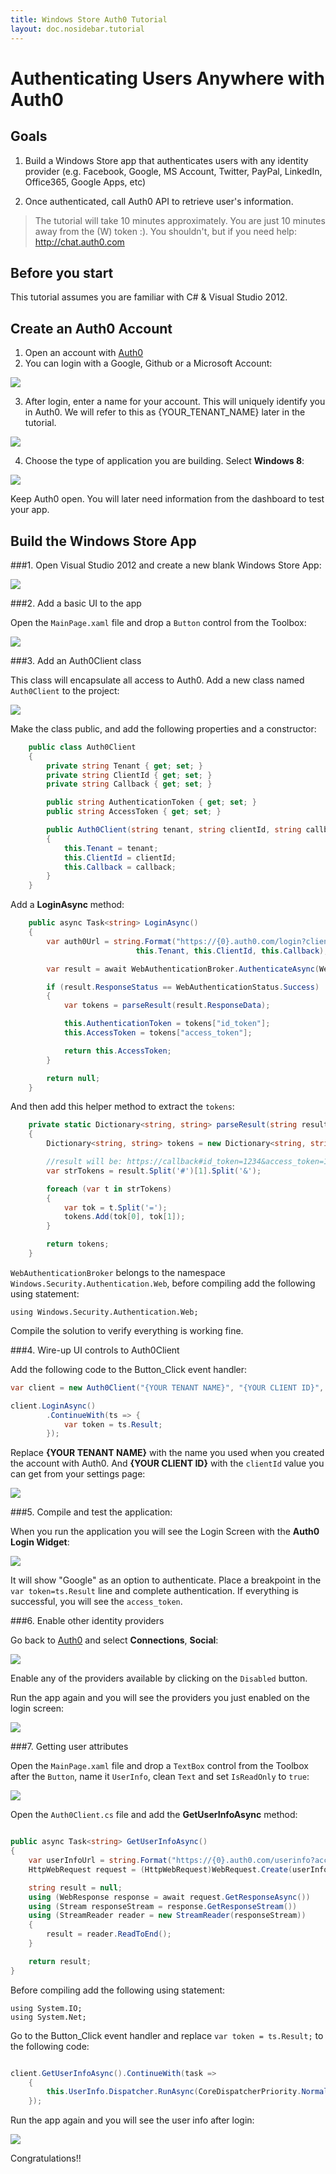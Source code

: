 ```yaml
---
title: Windows Store Auth0 Tutorial
layout: doc.nosidebar.tutorial
---
```


# Authenticating Users Anywhere with Auth0 

## Goals

1. Build a Windows Store app that authenticates users with any identity provider (e.g. Facebook, Google, MS Account, Twitter, PayPal, LinkedIn, Office365, Google Apps, etc)

2. Once authenticated, call Auth0 API to retrieve user's information. 

> The tutorial will take 10 minutes approximately. You are just 10 minutes away from the (W) token :). You shouldn't, but if you need help: http://chat.auth0.com

## Before you start

This tutorial assumes you are familiar with C# & Visual Studio 2012.

## Create an Auth0 Account

1. Open an account with [Auth0](https://developers.auth0.com)
2. You can login with a Google, Github or a Microsoft Account:

![](https://puu.sh/3dmCI.png)

3. After login, enter a name for your account. This will uniquely identify you in Auth0. We will refer to this as {YOUR_TENANT_NAME} later in the tutorial.

![](https://puu.sh/3dmFE.png)

4. Choose the type of application you are building. Select __Windows 8__:

![](https://puu.sh/3drhv.png)

Keep Auth0 open. You will later need information from the dashboard to test your app.

## Build the Windows Store App

###1. Open Visual Studio 2012 and create a new blank Windows Store App:

![](https://puu.sh/3doIO.png)

###2. Add a basic UI to the app

Open the `MainPage.xaml` file and drop a `Button` control from the Toolbox:

![](https://puu.sh/3iwYD.png)

###3. Add an Auth0Client class

This class will encapsulate all access to Auth0. Add a new class named `Auth0Client` to the project:

![](https://puu.sh/3dpIT.png)

Make the class public, and add the following properties and a constructor:

```cs
	public class Auth0Client
	{
		private string Tenant { get; set; }
        private string ClientId { get; set; }
        private string Callback { get; set; }

        public string AuthenticationToken { get; set; }
        public string AccessToken { get; set; } 

        public Auth0Client(string tenant, string clientId, string callback)
        {
            this.Tenant = tenant;
            this.ClientId = clientId;
            this.Callback = callback;
        }
    }
```

Add a __LoginAsync__ method:

```cs
    public async Task<string> LoginAsync()
    {
        var auth0Url = string.Format("https://{0}.auth0.com/login?client={1}&redirect_uri={2}&response_type=token&scope=openid",
                            this.Tenant, this.ClientId, this.Callback);

        var result = await WebAuthenticationBroker.AuthenticateAsync(WebAuthenticationOptions.None, new Uri(auth0Url), new Uri(this.Callback)).AsTask();

        if (result.ResponseStatus == WebAuthenticationStatus.Success)
        {
            var tokens = parseResult(result.ResponseData);

            this.AuthenticationToken = tokens["id_token"];
            this.AccessToken = tokens["access_token"];

            return this.AccessToken;
        }

        return null;
    }
```

And then add this helper method to extract the `tokens`:

```cs
    private static Dictionary<string, string> parseResult(string result)
    {
        Dictionary<string, string> tokens = new Dictionary<string, string>();

        //result will be: https://callback#id_token=1234&access_token=12345&...
        var strTokens = result.Split('#')[1].Split('&');

        foreach (var t in strTokens)
        {
            var tok = t.Split('=');
            tokens.Add(tok[0], tok[1]);
        }

        return tokens;
    }
```

`WebAuthenticationBroker` belongs to the namespace `Windows.Security.Authentication.Web`, before compiling add the following using statement:

```
using Windows.Security.Authentication.Web;
```

Compile the solution to verify everything is working fine.

###4. Wire-up UI controls to Auth0Client

Add the following code to the Button_Click event handler:

```cs
var client = new Auth0Client("{YOUR TENANT NAME}", "{YOUR CLIENT ID}", "http://localhost/win8");

client.LoginAsync()
		.ContinueWith(ts => {
			var token = ts.Result;
		});

```

Replace __{YOUR TENANT NAME}__ with the name you used when you created the account with Auth0. And __{YOUR CLIENT ID}__ with the `clientId` value you can get from your settings page:

![](https://puu.sh/3dqSy.png)

###5. Compile and test the application:

When you run the application you will see the Login Screen with the __Auth0 Login Widget__:

![](https://puu.sh/3drsI.png)

It will show "Google" as an option to authenticate. Place a breakpoint in the `var token=ts.Result` line and complete authentication. If everything is successful, you will see the `access_token`.

###6. Enable other identity providers 

Go back to [Auth0](https://app.auth0.com) and select __Connections__, __Social__:

![](https://puu.sh/3drDu.png)

Enable any of the providers available by clicking on the `Disabled` button.

Run the app again and you will see the providers you just enabled on the login screen:

![](https://puu.sh/3drIj.png)

###7. Getting user attributes

Open the `MainPage.xaml` file and drop a `TextBox` control from the Toolbox after the `Button`, name it `UserInfo`, clean `Text` and set `IsReadOnly` to `true`:

![](img/windowsstore-step7.1.png)

Open the `Auth0Client.cs` file and add the __GetUserInfoAsync__ method:

```cs

public async Task<string> GetUserInfoAsync()
{
    var userInfoUrl = string.Format("https://{0}.auth0.com/userinfo?access_token={1}", this.Tenant, this.AccessToken);
    HttpWebRequest request = (HttpWebRequest)WebRequest.Create(userInfoUrl);

    string result = null;
    using (WebResponse response = await request.GetResponseAsync())
    using (Stream responseStream = response.GetResponseStream())
    using (StreamReader reader = new StreamReader(responseStream))
    {
        result = reader.ReadToEnd();
    }

    return result;
}
```

Before compiling add the following using statement:

```
using System.IO;
using System.Net;
```

Go to the Button_Click event handler and replace `var token = ts.Result;` to the following code:

```cs

client.GetUserInfoAsync().ContinueWith(task => 
    {
        this.UserInfo.Dispatcher.RunAsync(CoreDispatcherPriority.Normal, () => this.UserInfo.Text = task.Result);
    });
```

Run the app again and you will see the user info after login:

![](img/windowsstore-step7.png)

Congratulations!!
